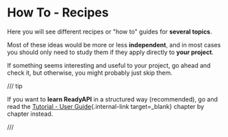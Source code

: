 # How To - Recipes

Here you will see different recipes or "how to" guides for **several topics**.

Most of these ideas would be more or less **independent**, and in most cases you should only need to study them if they apply directly to **your project**.

If something seems interesting and useful to your project, go ahead and check it, but otherwise, you might probably just skip them.

/// tip

If you want to **learn ReadyAPI** in a structured way (recommended), go and read the [Tutorial - User Guide](../tutorial/index.md){.internal-link target=_blank} chapter by chapter instead.

///
